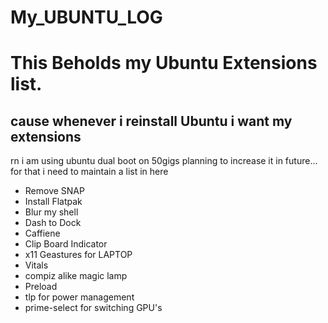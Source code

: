 # My_UBUNTU_LOG
<h1> This Beholds my Ubuntu Extensions list.</h1>
<h2>cause whenever i reinstall Ubuntu i want my extensions</h2>
<p>rn i am using ubuntu dual boot on 50gigs planning to increase it in future... <br> for that i need to maintain a list in here</p>
<ul>
  <li> Remove SNAP</li>
  <li> Install Flatpak </li>
  <li> Blur my shell </li>
  <li> Dash to Dock</li>
  <li> Caffiene </li>
  <li> Clip Board Indicator</li>
  <li> x11 Geastures for LAPTOP</li>
  <li> Vitals </li>
  <li> compiz alike magic lamp </li>
  <li> Preload </li>
  <li> tlp for power management </li>
  <li> prime-select for switching GPU's </li>
</ul>
